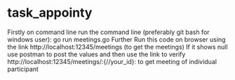 # task_appointy
Firstly on command line
run the command line (preferably git bash for windows user):
go run meetings.go
Further Run this code on browser using the link
http://localhost:12345/meetings (to get the meetings)
If it shows null use postman to post the values and then use the link to verify
http://localhost:12345/meetings/:{//your_id}: to get meeting of individual participant

